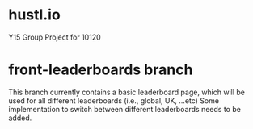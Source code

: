 # hustl.io
Y15 Group Project for 10120


# front-leaderboards branch
This branch currently contains a basic leaderboard page, which will be used for all different leaderboards (i.e., global, UK, ...etc)
Some implementation to switch between different leaderboards needs to be added.
